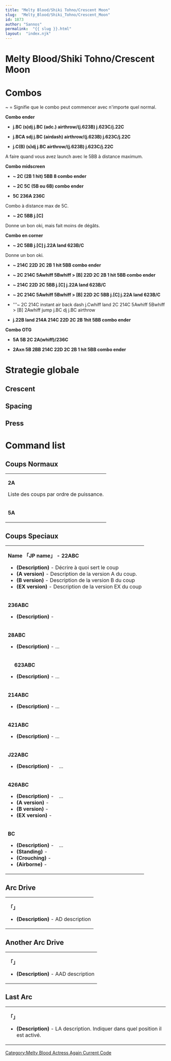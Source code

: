 ```yaml
---
title: "Melty Blood/Shiki Tohno/Crescent Moon"
slug:  "Melty_Blood/Shiki_Tohno/Crescent_Moon"
id: 1873
author: "Sannos"
permalink:  "{{ slug }}.html"
layout:  "index.njk"
---
```


# Melty Blood/Shiki Tohno/Crescent Moon

# Combos

\~ = Signifie que le combo peut commencer avec n'importe quel normal.

**Combo ender**

- **j.BC (s)dj j.BC (adc.) airthrow/(j.623B) j.623C/j.22C**

<!-- -->

- **j.BCA sdj j.BC (airdash) airthrow/(j.623B) j.623C/j.22C**

<!-- -->

- **j.C(B) (s)dj j.BC airthrow/(j.623B) j.623C/j.22C**

  
A faire quand vous avez launch avec le 5BB à distance maximum.

**Combo midscreen**

- **\~ 2C (2B 1 hit) 5BB 8 combo ender**

<!-- -->

- **\~ 2C 5C (5B ou 6B) combo ender**

<!-- -->

- **5C 236A 236C**

  
Combo à distance max de 5C.

- **\~ 2C 5BB j.\[C\]**

  
Donne un bon oki, mais fait moins de dégâts.

**Combo en corner**

- **\~ 2C 5BB j.\[C\] j.22A land 623B/C**

  
Donne un bon oki.

- **\~ 214C 22D 2C 2B 1 hit 5BB combo ender**

<!-- -->

- **\~ 2C 214C 5Awhiff 5Bwhiff \> \[B\] 22D 2C 2B 1 hit 5BB combo
  ender**

<!-- -->

- **\~ 214C 22D 2C 5BB j.\[C\] j.22A land 623B/C**

<!-- -->

- **\~ 2C 214C 5Awhiff 5Bwhiff \> \[B\] 22D 2C 5BB j.\[C\] j.22A land
  623B/C**

<!-- -->

- '''\~ 2C 214C instant air back dash j.Cwhiff land 2C 214C 5Awhiff
  5Bwhiff \> \[B\] 2Awhiff jump j.BC dj j.BC airthrow

<!-- -->

- **j.22B land 214A 214C 22D 2C 2B 1hit 5BB combo ender**

**Combo OTG**

- **5A 5B 2C 2A(whiff)/236C**

<!-- -->

- **2Axn 5B 2BB 214C 22D 2C 2B 1 hit 5BB combo ender**

# Strategie globale

## Crescent

## Spacing

## Press

# Command list

## Coups Normaux

<table>
<tbody>
<tr class="odd">
<td><p><strong>2A</strong></p>
<p>Liste des coups par ordre de puissance.</p></td>
</tr>
<tr class="even">
<td><p><strong>5A</strong></p></td>
</tr>
</tbody>
</table>

## Coups Speciaux

<table>
<tbody>
<tr class="odd">
<td><p><strong>Name 「JP name」 - 22ABC</strong></p>
<ul>
<li><strong>(Description)</strong> - Décrire à quoi sert le coup</li>
<li><strong>(A version)</strong> - Description de la version A du
coup.</li>
<li><strong>(B version)</strong> - Description de la version B du
coup</li>
<li><strong>(EX version)</strong> - Description de la version EX du
coup</li>
</ul></td>
</tr>
<tr class="even">
<td><p><strong>236ABC</strong></p>
<ul>
<li><strong>(Description)</strong> -</li>
</ul></td>
</tr>
<tr class="odd">
<td><p><strong>28ABC</strong></p>
<ul>
<li><strong>(Description)</strong> - ...</li>
</ul></td>
</tr>
<tr class="even">
<td><p><strong>　 623ABC</strong></p>
<ul>
<li><strong>(Description)</strong> - ...</li>
</ul></td>
</tr>
<tr class="odd">
<td><p><strong>214ABC</strong></p>
<ul>
<li><strong>(Description)</strong> - ...</li>
</ul></td>
</tr>
<tr class="even">
<td><p><strong>421ABC</strong></p>
<ul>
<li><strong>(Description)</strong> - ...</li>
</ul></td>
</tr>
<tr class="odd">
<td><p><strong>J22ABC</strong></p>
<ul>
<li><strong>(Description)</strong> -　...</li>
</ul></td>
</tr>
<tr class="even">
<td><p><strong>426ABC</strong></p>
<ul>
<li><strong>(Description)</strong> -　...</li>
<li><strong>(A version)</strong> -</li>
<li><strong>(B version)</strong> -</li>
<li><strong>(EX version)</strong> -</li>
</ul></td>
</tr>
<tr class="odd">
<td><p><strong>BC</strong></p>
<ul>
<li><strong>(Description)</strong> -　...</li>
<li><strong>(Standing)</strong> -</li>
<li><strong>(Crouching)</strong> -</li>
<li><strong>(Airborne)</strong> -</li>
</ul></td>
</tr>
</tbody>
</table>

## Arc Drive

<table>
<tbody>
<tr class="odd">
<td><p><strong>「」</strong></p>
<ul>
<li><strong>(Description)</strong> - AD description</li>
</ul></td>
</tr>
</tbody>
</table>

## Another Arc Drive

<table>
<tbody>
<tr class="odd">
<td><p><strong>「」</strong></p>
<ul>
<li><strong>(Description)</strong> - AAD description</li>
</ul></td>
</tr>
</tbody>
</table>

## Last Arc

<table>
<tbody>
<tr class="odd">
<td><p><strong>「」</strong></p>
<ul>
<li><strong>(Description)</strong> - LA description. Indiquer dans quel
position il est activé.</li>
</ul></td>
</tr>
</tbody>
</table>

[Category:Melty Blood Actress Again Current
Code](Category:Melty_Blood_Actress_Again_Current_Code "wikilink")
